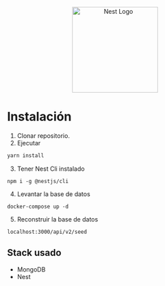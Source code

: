 <p align="center">
  <a href="http://nestjs.com/" target="blank"><img src="https://nestjs.com/img/logo-small.svg" width="200" alt="Nest Logo" /></a>
</p>

# Instalación

1. Clonar repositorio.
2. Ejecutar

```bash
yarn install
```

3. Tener Nest Cli instalado

```
npm i -g @nestjs/cli
```

4. Levantar la base de datos

```
docker-compose up -d
```

5. Reconstruir la base de datos

```
localhost:3000/api/v2/seed
```

## Stack usado

- MongoDB
- Nest
